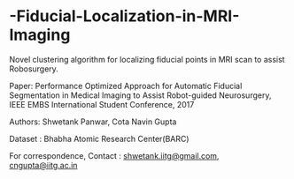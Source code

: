 # -Fiducial-Localization-in-MRI-Imaging
Novel clustering algorithm for localizing fiducial points in MRI scan to assist Robosurgery.

Paper: Performance Optimized Approach for Automatic Fiducial Segmentation in Medical Imaging to Assist Robot-guided Neurosurgery, IEEE EMBS International Student Conference, 2017

Authors: Shwetank Panwar, Cota Navin Gupta

Dataset : Bhabha Atomic Research Center(BARC)

For correspondence, Contact : shwetank.iitg@gmail.com, cngupta@iitg.ac.in
